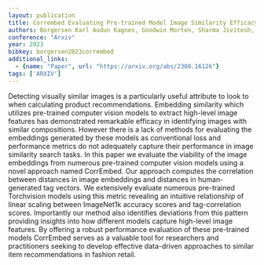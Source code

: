 ```yaml
---
layout: publication
title: Corrembed Evaluating Pre-trained Model Image Similarity Efficacy With A Novel Metric
authors: Borgersen Karl Audun Kagnes, Goodwin Morten, Sharma Jivitesh, Aasmoe Tobias, Leonhardsen Mari, Rørvik Gro Herredsvela
conference: "Arxiv"
year: 2023
bibkey: borgersen2023corrembed
additional_links:
  - {name: "Paper", url: "https://arxiv.org/abs/2308.16126"}
tags: ['ARXIV']
---
```

Detecting visually similar images is a particularly useful attribute to look to when calculating product recommendations. Embedding similarity which utilizes pre-trained computer vision models to extract high-level image features has demonstrated remarkable efficacy in identifying images with similar compositions. However there is a lack of methods for evaluating the embeddings generated by these models as conventional loss and performance metrics do not adequately capture their performance in image similarity search tasks. In this paper we evaluate the viability of the image embeddings from numerous pre-trained computer vision models using a novel approach named CorrEmbed. Our approach computes the correlation between distances in image embeddings and distances in human-generated tag vectors. We extensively evaluate numerous pre-trained Torchvision models using this metric revealing an intuitive relationship of linear scaling between ImageNet1k accuracy scores and tag-correlation scores. Importantly our method also identifies deviations from this pattern providing insights into how different models capture high-level image features. By offering a robust performance evaluation of these pre-trained models CorrEmbed serves as a valuable tool for researchers and practitioners seeking to develop effective data-driven approaches to similar item recommendations in fashion retail.
